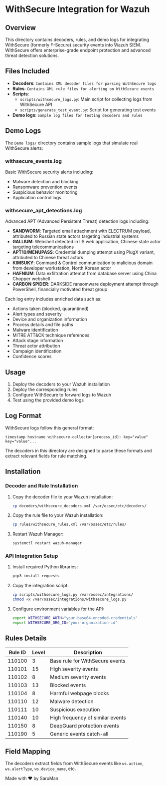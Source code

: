 # WithSecure Integration for Wazuh

## Overview
This directory contains decoders, rules, and demo logs for integrating WithSecure (formerly F-Secure) security events into Wazuh SIEM. WithSecure offers enterprise-grade endpoint protection and advanced threat detection solutions.

## Files Included

- **Decoders**: `Contains XML decoder files for parsing WithSecure logs`
- **Rules**: `Contains XML rule files for alerting on WithSecure events`
- **Scripts**:
  - `scripts/withsecure_logs.py`: Main script for collecting logs from WithSecure API
  - `scripts/generate_test_event.py`: Script for generating test events
- **Demo logs**: `Sample log files for testing decoders and rules`

## Demo Logs
The `Demo logs/` directory contains sample logs that simulate real WithSecure alerts:

### withsecure_events.log
Basic WithSecure security alerts including:
- Malware detection and blocking
- Ransomware prevention events
- Suspicious behavior monitoring
- Application control logs

### withsecure_apt_detections.log
Advanced APT (Advanced Persistent Threat) detection logs including:

- **SANDWORM**: Targeted email attachment with ELECTRUM payload, attributed to Russian state actors targeting industrial systems
- **GALLIUM**: Webshell detected in IIS web application, Chinese state actor targeting telecommunications
- **APT10/MENUPASS**: Credential dumping attempt using PlugX variant, attributed to Chinese threat actors
- **KIMSUKY**: Command & Control communication to malicious domain from developer workstation, North Korean actor
- **HAFNIUM**: Data exfiltration attempt from database server using China Chopper webshell
- **CARBON SPIDER**: DARKSIDE ransomware deployment attempt through PowerShell, financially motivated threat group

Each log entry includes enriched data such as:
- Actions taken (blocked, quarantined)
- Alert types and severity
- Device and organization information
- Process details and file paths
- Malware identification
- MITRE ATT&CK technique references
- Attack stage information
- Threat actor attribution
- Campaign identification
- Confidence scores

## Usage
1. Deploy the decoders to your Wazuh installation
2. Deploy the corresponding rules
3. Configure WithSecure to forward logs to Wazuh
4. Test using the provided demo logs

## Log Format
WithSecure logs follow this general format:

```
timestamp hostname withsecure-collector[process_id]: key="value" key="value"...
```

The decoders in this directory are designed to parse these formats and extract relevant fields for rule matching.

## Installation

### Decoder and Rule Installation

1. Copy the decoder file to your Wazuh installation:
   ```bash
   cp decoders/withsecure_decoders.xml /var/ossec/etc/decoders/
   ```

2. Copy the rule file to your Wazuh installation:
   ```bash
   cp rules/withsecure_rules.xml /var/ossec/etc/rules/
   ```

3. Restart Wazuh Manager:
   ```bash
   systemctl restart wazuh-manager
   ```

### API Integration Setup

1. Install required Python libraries:
   ```bash
   pip3 install requests
   ```

2. Copy the integration script:
   ```bash
   cp scripts/withsecure_logs.py /var/ossec/integrations/
   chmod +x /var/ossec/integrations/withsecure_logs.py
   ```

3. Configure environment variables for the API:
   ```bash
   export WITHSECURE_AUTH="your-base64-encoded-credentials"
   export WITHSECURE_ORG_ID="your-organization-id"
   ```

## Rules Details

| Rule ID | Level | Description |
|---------|-------|-------------|
| 110100  | 3     | Base rule for WithSecure events |
| 110101  | 15    | High severity events |
| 110102  | 8     | Medium severity events |
| 110103  | 13    | Blocked events |
| 110104  | 8     | Harmful webpage blocks |
| 110110  | 12    | Malware detection |
| 110111  | 10    | Suspicious execution |
| 110140  | 10    | High frequency of similar events |
| 110150  | 8     | DeepGuard protection events |
| 110190  | 5     | Generic events catch-all |

## Field Mapping

The decoders extract fields from WithSecure events like `ws.action`, `ws.alertType`, `ws.device_name`, etc.

Made with ❤️ by SaruMan
